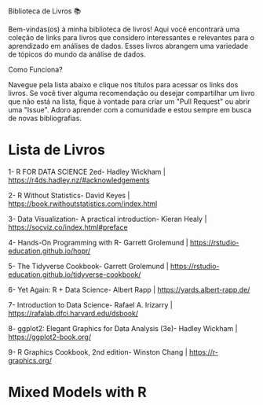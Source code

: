 
Biblioteca de Livros 📚

Bem-vindas(os) à minha biblioteca de livros! Aqui você encontrará uma coleção de links para livros que considero interessantes e relevantes para o aprendizado em análises de dados. Esses livros abrangem uma variedade de tópicos do mundo da análise de dados.

Como Funciona?

Navegue pela lista abaixo e clique nos títulos para acessar os links dos livros. Se você tiver alguma recomendação ou desejar compartilhar um livro que não está na lista, fique à vontade para criar um "Pull Request" ou abrir uma "Issue". Adoro aprender com a comunidade e estou sempre em busca de novas bibliografias.

# Lista de Livros

1- R FOR DATA SCIENCE 2ed- Hadley Wickham | https://r4ds.hadley.nz/#acknowledgements

2- R Without Statistics- David Keyes | https://book.rwithoutstatistics.com/index.html

3- Data Visualization- A practical introduction- Kieran Healy | https://socviz.co/index.html#preface

4- Hands-On Programming with R- Garrett Grolemund | https://rstudio-education.github.io/hopr/

5- The Tidyverse Cookbook- Garrett Grolemund | https://rstudio-education.github.io/tidyverse-cookbook/

6- Yet Again: R + Data Science- Albert Rapp | https://yards.albert-rapp.de/

7- Introduction to Data Science- Rafael A. Irizarry | https://rafalab.dfci.harvard.edu/dsbook/

8- ggplot2: Elegant Graphics for Data Analysis (3e)-  Hadley Wickham | https://ggplot2-book.org/

9- R Graphics Cookbook, 2nd edition- Winston Chang | https://r-graphics.org/


# Mixed Models with R 

